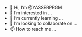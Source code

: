 - 👋 Hi, I’m @YASSERPRGM
- 👀 I’m interested in ...
- 🌱 I’m currently learning ...
- 💞️ I’m looking to collaborate on ...
- 📫 How to reach me ...

<!---
YASSERPRGM/YASSERPRGM is a ✨ special ✨ repository because its `README.md` (this file) appears on your GitHub profile.
You can click the Preview link to take a look at your changes.
--->
